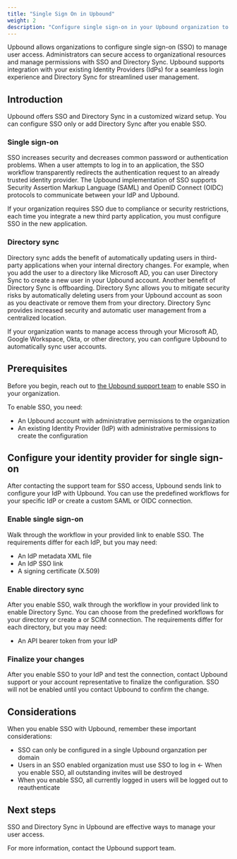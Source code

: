 ```yaml
---
title: "Single Sign On in Upbound"
weight: 2
description: "Configure single sign-on in your Upbound organization to manage user access"
---
```


<!-- vale off -->
Upbound allows organizations to configure single sign-on (SSO) to manage user access. Administrators can secure access to organizational resources and manage permissions with SSO and Directory Sync. Upbound supports integration with your existing Identity Providers (IdPs) for a seamless login experience and Directory Sync for streamlined user management.
<!-- vale on -->

## Introduction

Upbound offers SSO and Directory Sync in a customized wizard setup. You can configure SSO only or add Directory Sync after you enable SSO.

<!-- vale off -->
### Single sign-on
<!-- vale on -->

SSO increases security and decreases common password or authentication problems. When a user attempts to log in to an application, the SSO workflow transparently redirects the authentication request to an already trusted identity provider. The Upbound implementation of SSO supports Security Assertion Markup Language (SAML) and OpenID Connect (OIDC) protocols to communicate between your IdP and Upbound.

<!-- vale off -->
If your organization requires SSO due to compliance or security restrictions, each time you integrate a new third party application, you must configure SSO in the new application.
<!-- vale on -->

### Directory sync

<!-- vale off -->
Directory sync adds the benefit of automatically updating users in third-party applications when your internal directory changes. For example, when you add the user to a directory like Microsoft AD, you can user Directory Sync to create a new user in your Upbound account. Another benefit of Directory Sync is offboarding. Directory Sync allows you to mitigate security risks by automatically deleting users from your Upbound account as soon as you deactivate or remove them from your directory. Directory Sync provides increased security and automatic user management from a centralized location.

If your organization wants to manage access through your Microsoft AD, Google Workspace, Okta, or other directory, you can configure Upbound to automatically sync user accounts.
<!-- vale on -->

## Prerequisites

Before you begin, reach out to [the Upbound support team](https://www.upbound.io/contact) to enable SSO in your organization.

To enable SSO, you need:

- An Upbound account with administrative permissions to the organization
- An existing Identity Provider (IdP) with administrative permissions to create the configuration

<!-- vale off -->
## Configure your identity provider for single sign-on
<!-- vale on -->

After contacting the support team for SSO access, Upbound sends link to configure your IdP with Upbound. You can use the predefined workflows for your specific IdP or create a custom SAML or OIDC connection.

<!-- vale off -->
### Enable single sign-on
<!-- vale on -->


Walk through the workflow in your provided link to enable SSO. The requirements differ for each IdP, but you may need:

- An IdP metadata XML file
- An IdP SSO link
- A signing certificate (X.509)

### Enable directory sync

After you enable SSO, walk through the workflow in your provided link to enable Directory Sync. You can choose from the predefined workflows for your directory or create a or SCIM connection. The requirements differ for each directory, but you may need:

- An API bearer token from your IdP

<!-- vale off -->
### Finalize your changes

After you enable SSO to your IdP and test the connection, contact Upbound support or your account representative to finalize the configuration. SSO will not be enabled until you contact Upbound to confirm the change.
<!-- vale on -->


## Considerations

When you enable SSO with Upbound, remember these important considerations:

<!-- vale off -->
- SSO can only be configured in a single Upbound organzation per domain
- Users in an SSO enabled organization must use SSO to log in
<- When you enable SSO, all outstanding invites will be destroyed
- When you enable SSO, all currently logged in users will be logged out to reauthenticate
<!-- vale on -->

## Next steps

SSO and Directory Sync in Upbound are effective ways to manage your user access.

For more information, contact the Upbound support team.